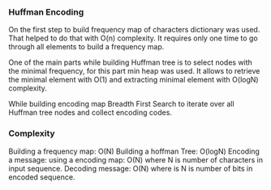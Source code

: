 
### Huffman Encoding

On the first step to build frequency map of characters dictionary was used. 
That helped to do that with O(n) complexity. It requires only one time to go 
through all elements to build a frequency map.

One of the main parts while building Huffman tree is to select nodes with the 
minimal frequency, for this part min heap was used. It allows to retrieve the 
minimal element with O(1) and extracting minimal element with O(logN) complexity.

While building encoding map Breadth First Search to iterate over all Huffman tree
nodes and collect encoding codes. 

### Complexity
Building a frequency map: O(N)
Building a hoffman Tree: O(logN)
Encoding a message: using a encoding map: O(N) where N is number of characters in input sequence.
Decoding message: O(N) where is N is number of bits in encoded sequence.
 